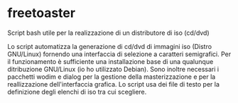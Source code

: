# freetoaster
Script bash utile per la realizzazione di un distributore di iso (cd/dvd)

Lo script automatizza la generazione di cd/dvd di immagini iso (Distro GNU/Linux) fornendo una interfaccia di selezione a caratteri semigrafici.
Per il funzionamento è sufficiente una installazione base di una qualunque ditribuzione GNU/Linux (io ho utilizzato Debian).
Sono inoltre necessari i pacchetti wodim e dialog per la gestione della masterizzazione e per la reallizzazione dell'interfaccia grafica.
Lo script usa dei file di testo per la definizione degli elenchi di iso tra cui scegliere.
